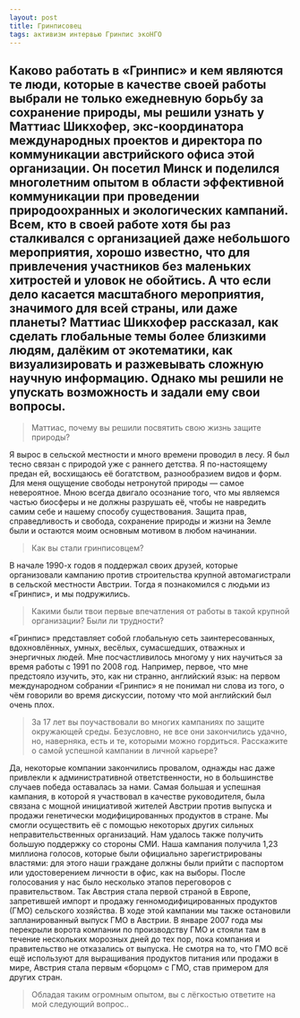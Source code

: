 ```yaml
---
layout: post
title: Гринписовец
tags: активизм интервью Гринпис экоНГО
---
```


Каково работать в «Гринпис» и кем являются те люди, которые в качестве своей работы выбрали не только ежедневную борьбу за сохранение природы, мы решили узнать у Маттиас Шикхофер, экс-координатора международных проектов и директора по коммуникации австрийского офиса этой организации.
Он посетил Минск и поделился многолетним опытом в области эффективной коммуникации при проведении природоохранных и экологических кампаний. Всем, кто в своей работе хотя бы раз сталкивался с организацией даже небольшого мероприятия, хорошо известно, что для привлечения участников без маленьких хитростей и уловок не обойтись. А что если дело касается масштабного мероприятия, значимого для всей страны, или даже планеты? Маттиас Шикхофер рассказал, как сделать глобальные темы более близкими людям, далёким от экотематики, как визуализировать и разжевывать сложную научную информацию.
Однако мы решили не упускать возможность и задали ему свои вопросы.
---

> Маттиас, почему вы решили посвятить свою жизнь защите природы?

Я вырос в сельской местности и много времени проводил в лесу. Я был тесно связан с природой уже с раннего детства. Я по-настоящему предан ей, восхищаюсь её богатством, разнообразием видов и форм. Для меня ощущение свободы нетронутой природы — самое невероятное. Мною всегда двигало осознание того, что мы являемся частью биосферы и не должны разрушать её, чтобы не навредить самим себе и нашему способу существования. Защита прав, справедливость и свобода, сохранение природы и жизни на Земле были и остаются моим основным мотивом в любом начинании.
> Как вы стали гринписовцем?

В начале 1990-х годов я поддержал своих друзей, которые организовали кампанию против строительства крупной автомагистрали в сельской местности Австрии. Тогда я познакомился с людьми из «Гринпис», и мы подружились.
> Какими были твои первые впечатления от работы в такой крупной организации? Были ли трудности?

«Гринпис» представляет собой глобальную сеть заинтересованных, вдохновлённых, умных, весёлых, сумасшедших, отважных и энергичных людей. Мне посчастливилось многому у них научиться за время работы с 1991 по 2008 год. Например, первое, что мне предстояло изучить, это, как ни странно, английский язык: на первом международном собрании «Гринпис» я не понимал ни слова из того, о чём говорили во время дискуссии, потому что мой английский был очень плох.
>  За 17 лет вы поучаствовали во многих кампаниях по защите окружающей среды. Безусловно, не все они закончились удачно, но, наверняка, есть и те, которыми можно гордиться. Расскажите о самой успешной кампании в личной карьере?

Да, некоторые компании закончились провалом, однажды нас даже привлекли к административной ответственности, но в большинстве случаев победа оставалась за нами.
Самая большая и успешная кампания, в которой я участвовал в качестве руководителя, была связана с мощной инициативой жителей Австрии против выпуска и продажи генетически модифицированных продуктов в стране. Мы смогли осуществить её с помощью некоторых других сильных неправительственных организаций. Нам удалось также получить большую поддержку со стороны СМИ. Наша кампания получила 1,23 миллиона голосов, которые были официально зарегистрированы властями: для этого наши граждане должны были прийти с паспортом или удостоверением личности в офис, как на выборы. После голосования у нас было несколько этапов переговоров с правительством. Так Австрия стала первой страной в Европе, запретившей импорт и продажу генномодифицированных продуктов (ГМО) сельского хозяйства.
В ходе этой кампании мы также остановили запланированный выпуск ГМО в Австрии. В январе 2007 года мы перекрыли ворота компании по производству ГМО и стояли там в течение нескольких морозных дней до тех пор, пока компания и правительство не отказались от выпуска.
Не смотря на то, что ГМО всё ещё используют для выращивания продуктов питания или продажи в мире, Австрия стала первым «борцом» с ГМО, став примером для других стран.
> Обладая таким огромным опытом, вы с лёгкостью ответите на мой следующий вопрос..
